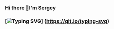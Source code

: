### Hi there 👋I'm Sergey
### [![Typing SVG](https://readme-typing-svg.herokuapp.com?color=040D12&lines=I+am+beginner+developer)] (https://git.io/typing-svg)

